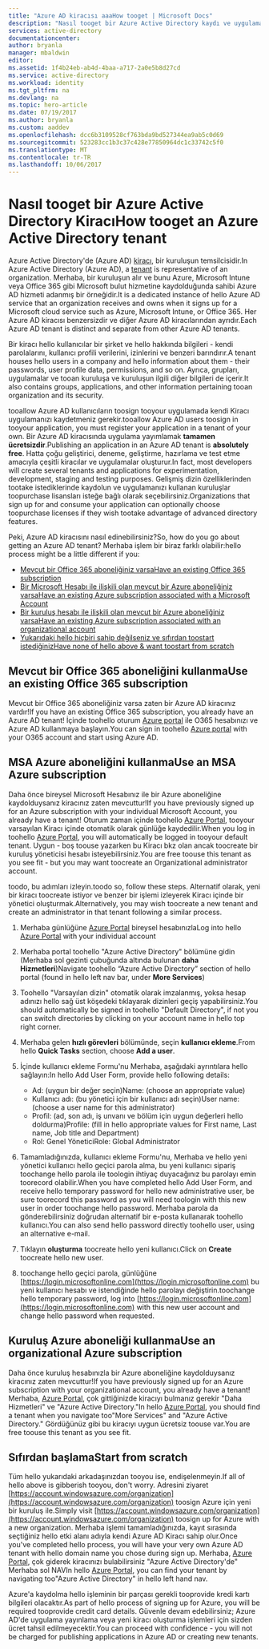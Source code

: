 ```yaml
---
title: "Azure AD kiracısı aaaHow tooget | Microsoft Docs"
description: "Nasıl tooget bir Azure Active Directory kaydı ve uygulamaları oluşturmak için Kiracı."
services: active-directory
documentationcenter: 
author: bryanla
manager: mbaldwin
editor: 
ms.assetid: 1f4b24eb-ab4d-4baa-a717-2a0e5b8d27cd
ms.service: active-directory
ms.workload: identity
ms.tgt_pltfrm: na
ms.devlang: na
ms.topic: hero-article
ms.date: 07/19/2017
ms.author: bryanla
ms.custom: aaddev
ms.openlocfilehash: dcc6b3109528cf763bda9bd527344ea9ab5c0d69
ms.sourcegitcommit: 523283cc1b3c37c428e77850964dc1c33742c5f0
ms.translationtype: MT
ms.contentlocale: tr-TR
ms.lasthandoff: 10/06/2017
---
```

# <a name="how-tooget-an-azure-active-directory-tenant"></a><span data-ttu-id="41013-103">Nasıl tooget bir Azure Active Directory Kiracı</span><span class="sxs-lookup"><span data-stu-id="41013-103">How tooget an Azure Active Directory tenant</span></span>
<span data-ttu-id="41013-104">Azure Active Directory'de (Azure AD) [kiracı](https://msdn.microsoft.com/library/azure/jj573650.aspx#BKMK_WhatIsAnAzureADTenant), bir kuruluşun temsilcisidir.</span><span class="sxs-lookup"><span data-stu-id="41013-104">In Azure Active Directory (Azure AD), a [tenant](https://msdn.microsoft.com/library/azure/jj573650.aspx#BKMK_WhatIsAnAzureADTenant) is representative of an organization.</span></span>  <span data-ttu-id="41013-105">Merhaba, bir kuruluşun alır ve bunu Azure, Microsoft Intune veya Office 365 gibi Microsoft bulut hizmetine kaydolduğunda sahibi Azure AD hizmeti adanmış bir örneğidir.</span><span class="sxs-lookup"><span data-stu-id="41013-105">It is a dedicated instance of hello Azure AD service that an organization receives and owns when it signs up for a Microsoft cloud service such as Azure, Microsoft Intune, or Office 365.</span></span>  <span data-ttu-id="41013-106">Her Azure AD kiracısı benzersizdir ve diğer Azure AD kiracılarından ayrıdır.</span><span class="sxs-lookup"><span data-stu-id="41013-106">Each Azure AD tenant is distinct and separate from other Azure AD tenants.</span></span>  

<span data-ttu-id="41013-107">Bir kiracı hello kullanıcılar bir şirket ve hello hakkında bilgileri - kendi parolalarını, kullanıcı profili verilerini, izinlerini ve benzeri barındırır.</span><span class="sxs-lookup"><span data-stu-id="41013-107">A tenant houses hello users in a company and hello information about them - their passwords, user profile data, permissions, and so on.</span></span>  <span data-ttu-id="41013-108">Ayrıca, grupları, uygulamalar ve tooan kuruluşa ve kuruluşun ilgili diğer bilgileri de içerir.</span><span class="sxs-lookup"><span data-stu-id="41013-108">It also contains groups, applications, and other information pertaining tooan organization and its security.</span></span>

<span data-ttu-id="41013-109">tooallow Azure AD kullanıcıların toosign tooyour uygulamada kendi Kiracı uygulamanızı kaydetmeniz gerekir.</span><span class="sxs-lookup"><span data-stu-id="41013-109">tooallow Azure AD users toosign in tooyour application, you must register your application in a tenant of your own.</span></span>  <span data-ttu-id="41013-110">Bir Azure AD kiracısında uygulama yayımlamak **tamamen ücretsizdir**.</span><span class="sxs-lookup"><span data-stu-id="41013-110">Publishing an application in an Azure AD tenant is **absolutely free**.</span></span>  <span data-ttu-id="41013-111">Hatta çoğu geliştirici, deneme, geliştirme, hazırlama ve test etme amacıyla çeşitli kiracılar ve uygulamalar oluşturur.</span><span class="sxs-lookup"><span data-stu-id="41013-111">In fact, most developers will create several tenants and applications for experimentation, development, staging and testing purposes.</span></span>  <span data-ttu-id="41013-112">Gelişmiş dizin özelliklerinden tootake istediklerinde kaydolun ve uygulamanızı kullanan kuruluşlar toopurchase lisansları isteğe bağlı olarak seçebilirsiniz.</span><span class="sxs-lookup"><span data-stu-id="41013-112">Organizations that sign up for and consume your application can optionally choose toopurchase licenses if they wish tootake advantage of advanced directory features.</span></span>

<span data-ttu-id="41013-113">Peki, Azure AD kiracısını nasıl edinebilirsiniz?</span><span class="sxs-lookup"><span data-stu-id="41013-113">So, how do you go about getting an Azure AD tenant?</span></span>  <span data-ttu-id="41013-114">Merhaba işlem bir biraz farklı olabilir:</span><span class="sxs-lookup"><span data-stu-id="41013-114">hello process might be a little different if you:</span></span>

* [<span data-ttu-id="41013-115">Mevcut bir Office 365 aboneliğiniz varsa</span><span class="sxs-lookup"><span data-stu-id="41013-115">Have an existing Office 365 subscription</span></span>](#use-an-existing-office-365-subscription)
* [<span data-ttu-id="41013-116">Bir Microsoft Hesabı ile ilişkili olan mevcut bir Azure aboneliğiniz varsa</span><span class="sxs-lookup"><span data-stu-id="41013-116">Have an existing Azure subscription associated with a Microsoft Account</span></span>](#use-an-msa-azure-subscription)
* [<span data-ttu-id="41013-117">Bir kuruluş hesabı ile ilişkili olan mevcut bir Azure aboneliğiniz varsa</span><span class="sxs-lookup"><span data-stu-id="41013-117">Have an existing Azure subscription associated with an organizational account</span></span>](#use-an-organizational-azure-subscription)
* [<span data-ttu-id="41013-118">Yukarıdaki hello hiçbiri sahip değilseniz ve sıfırdan toostart istediğiniz</span><span class="sxs-lookup"><span data-stu-id="41013-118">Have none of hello above & want toostart from scratch</span></span>](#start-from-scratch)

## <a name="use-an-existing-office-365-subscription"></a><span data-ttu-id="41013-119">Mevcut bir Office 365 aboneliğini kullanma</span><span class="sxs-lookup"><span data-stu-id="41013-119">Use an existing Office 365 subscription</span></span>
<span data-ttu-id="41013-120">Mevcut bir Office 365 aboneliğiniz varsa zaten bir Azure AD kiracınız vardır!</span><span class="sxs-lookup"><span data-stu-id="41013-120">If you have an existing Office 365 subscription, you already have an Azure AD tenant!</span></span> <span data-ttu-id="41013-121">İçinde toohello oturum [Azure portal](https://portal.azure.com) ile O365 hesabınızı ve Azure AD kullanmaya başlayın.</span><span class="sxs-lookup"><span data-stu-id="41013-121">You can sign in toohello [Azure portal](https://portal.azure.com) with your O365 account and start using Azure AD.</span></span>

## <a name="use-an-msa-azure-subscription"></a><span data-ttu-id="41013-122">MSA Azure aboneliğini kullanma</span><span class="sxs-lookup"><span data-stu-id="41013-122">Use an MSA Azure subscription</span></span>
<span data-ttu-id="41013-123">Daha önce bireysel Microsoft Hesabınız ile bir Azure aboneliğine kaydolduysanız kiracınız zaten mevcuttur!</span><span class="sxs-lookup"><span data-stu-id="41013-123">If you have previously signed up for an Azure subscription with your individual Microsoft Account, you already have a tenant!</span></span>  <span data-ttu-id="41013-124">Oturum zaman içinde toohello [Azure Portal](https://portal.azure.com), tooyour varsayılan Kiracı içinde otomatik olarak günlüğe kaydedilir.</span><span class="sxs-lookup"><span data-stu-id="41013-124">When you log in toohello [Azure Portal](https://portal.azure.com), you will automatically be logged in tooyour default tenant.</span></span> <span data-ttu-id="41013-125">Uygun - boş toouse yazarken bu Kiracı bkz olan ancak toocreate bir kuruluş yöneticisi hesabı isteyebilirsiniz.</span><span class="sxs-lookup"><span data-stu-id="41013-125">You are free toouse this tenant as you see fit - but you may want toocreate an Organizational administrator account.</span></span>

<span data-ttu-id="41013-126">toodo, bu adımları izleyin.</span><span class="sxs-lookup"><span data-stu-id="41013-126">toodo so, follow these steps.</span></span>  <span data-ttu-id="41013-127">Alternatif olarak, yeni bir kiracı toocreate istiyor ve benzer bir işlemi izleyerek Kiracı içinde bir yönetici oluşturmak.</span><span class="sxs-lookup"><span data-stu-id="41013-127">Alternatively, you may wish toocreate a new tenant and create an administrator in that tenant following a similar process.</span></span>

1. <span data-ttu-id="41013-128">Merhaba günlüğüne [Azure Portal](https://portal.azure.com) bireysel hesabınızla</span><span class="sxs-lookup"><span data-stu-id="41013-128">Log into hello [Azure Portal](https://portal.azure.com) with your individual account</span></span>
2. <span data-ttu-id="41013-129">Merhaba portal toohello "Azure Active Directory" bölümüne gidin (Merhaba sol gezinti çubuğunda altında bulunan **daha Hizmetleri**)</span><span class="sxs-lookup"><span data-stu-id="41013-129">Navigate toohello “Azure Active Directory” section of hello portal (found in hello left nav bar, under **More Services**)</span></span>
3. <span data-ttu-id="41013-130">Toohello "Varsayılan dizin" otomatik olarak imzalanmış, yoksa hesap adınızı hello sağ üst köşedeki tıklayarak dizinleri geçiş yapabilirsiniz.</span><span class="sxs-lookup"><span data-stu-id="41013-130">You should automatically be signed in toohello "Default Directory", if not you can switch directories by clicking on your account name in hello top right corner.</span></span>
4. <span data-ttu-id="41013-131">Merhaba gelen **hızlı görevleri** bölümünde, seçin **kullanıcı ekleme**.</span><span class="sxs-lookup"><span data-stu-id="41013-131">From hello **Quick Tasks** section, choose **Add a user**.</span></span>
5. <span data-ttu-id="41013-132">İçinde kullanıcı ekleme Formu'nu Merhaba, aşağıdaki ayrıntılara hello sağlayın:</span><span class="sxs-lookup"><span data-stu-id="41013-132">In hello Add User Form, provide hello following details:</span></span>

   * <span data-ttu-id="41013-133">Ad: (uygun bir değer seçin)</span><span class="sxs-lookup"><span data-stu-id="41013-133">Name: (choose an appropriate value)</span></span>
   * <span data-ttu-id="41013-134">Kullanıcı adı: (bu yönetici için bir kullanıcı adı seçin)</span><span class="sxs-lookup"><span data-stu-id="41013-134">User name: (choose a user name for this administrator)</span></span>
   * <span data-ttu-id="41013-135">Profil: (ad, son adı, iş unvanı ve bölüm için uygun değerleri hello doldurma)</span><span class="sxs-lookup"><span data-stu-id="41013-135">Profile: (fill in hello appropriate values for First name, Last name, Job title and Department)</span></span>
   * <span data-ttu-id="41013-136">Rol: Genel Yönetici</span><span class="sxs-lookup"><span data-stu-id="41013-136">Role: Global Administrator</span></span>
6. <span data-ttu-id="41013-137">Tamamladığınızda, kullanıcı ekleme Formu'nu, Merhaba ve hello yeni yönetici kullanıcı hello geçici parola alma, bu yeni kullanıcı sipariş toochange hello parola ile toologin ihtiyaç duyacağınız bu parolayı emin toorecord olabilir.</span><span class="sxs-lookup"><span data-stu-id="41013-137">When you have completed hello Add User Form, and receive hello temporary password for hello new administrative user, be sure toorecord this password as you will need toologin with this new user in order toochange hello password.</span></span> <span data-ttu-id="41013-138">Merhaba parola da gönderebilirsiniz doğrudan alternatif bir e-posta kullanarak toohello kullanıcı.</span><span class="sxs-lookup"><span data-stu-id="41013-138">You can also send hello password directly toohello user, using an alternative e-mail.</span></span>
7. <span data-ttu-id="41013-139">Tıklayın **oluşturma** toocreate hello yeni kullanıcı.</span><span class="sxs-lookup"><span data-stu-id="41013-139">Click on **Create** toocreate hello new user.</span></span>
8. <span data-ttu-id="41013-140">toochange hello geçici parola, günlüğüne [https://login.microsoftonline.com](https://login.microsoftonline.com) bu yeni kullanıcı hesabı ve istendiğinde hello parolayı değiştirin.</span><span class="sxs-lookup"><span data-stu-id="41013-140">toochange hello temporary password, log into [https://login.microsoftonline.com](https://login.microsoftonline.com) with this new user account and change hello password when requested.</span></span>

## <a name="use-an-organizational-azure-subscription"></a><span data-ttu-id="41013-141">Kuruluş Azure aboneliği kullanma</span><span class="sxs-lookup"><span data-stu-id="41013-141">Use an organizational Azure subscription</span></span>
<span data-ttu-id="41013-142">Daha önce kuruluş hesabınızla bir Azure aboneliğine kaydolduysanız kiracınız zaten mevcuttur!</span><span class="sxs-lookup"><span data-stu-id="41013-142">If you have previously signed up for an Azure subscription with your organizational account, you already have a tenant!</span></span>  <span data-ttu-id="41013-143">Merhaba, [Azure Portal](https://portal.azure.com), çok gittiğinizde kiracıyı bulmanız gerekir "Daha Hizmetleri" ve "Azure Active Directory."</span><span class="sxs-lookup"><span data-stu-id="41013-143">In hello [Azure Portal](https://portal.azure.com), you should find a tenant when you navigate too"More Services" and "Azure Active Directory."</span></span>  <span data-ttu-id="41013-144">Gördüğünüz gibi bu kiracıyı uygun ücretsiz toouse var.</span><span class="sxs-lookup"><span data-stu-id="41013-144">You are free toouse this tenant as you see fit.</span></span>

## <a name="start-from-scratch"></a><span data-ttu-id="41013-145">Sıfırdan başlama</span><span class="sxs-lookup"><span data-stu-id="41013-145">Start from scratch</span></span>
<span data-ttu-id="41013-146">Tüm hello yukarıdaki arkadaşınızdan tooyou ise, endişelenmeyin.</span><span class="sxs-lookup"><span data-stu-id="41013-146">If all of hello above is gibberish tooyou, don't worry.</span></span>  <span data-ttu-id="41013-147">Adresini ziyaret [https://account.windowsazure.com/organization](https://account.windowsazure.com/organization) toosign Azure için yeni bir kuruluş ile.</span><span class="sxs-lookup"><span data-stu-id="41013-147">Simply visit [https://account.windowsazure.com/organization](https://account.windowsazure.com/organization) toosign up for Azure with a new organization.</span></span>  <span data-ttu-id="41013-148">Merhaba işlemi tamamladığınızda, kayıt sırasında seçtiğiniz hello etki alanı adıyla kendi Azure AD Kiracı sahip olur.</span><span class="sxs-lookup"><span data-stu-id="41013-148">Once you've completed hello process, you will have your very own Azure AD tenant with hello domain name you chose during sign up.</span></span>  <span data-ttu-id="41013-149">Merhaba, [Azure Portal](https://portal.azure.com), çok giderek kiracınızı bulabilirsiniz "Azure Active Directory'de" Merhaba sol NAV</span><span class="sxs-lookup"><span data-stu-id="41013-149">In hello [Azure Portal](https://portal.azure.com), you can find your tenant by navigating too"Azure Active Directory" in hello left hand nav.</span></span>

<span data-ttu-id="41013-150">Azure'a kaydolma hello işleminin bir parçası gerekli tooprovide kredi kartı bilgileri olacaktır.</span><span class="sxs-lookup"><span data-stu-id="41013-150">As part of hello process of signing up for Azure, you will be required tooprovide credit card details.</span></span>  <span data-ttu-id="41013-151">Güvenle devam edebilirsiniz; Azure AD'de uygulama yayınlama veya yeni kiracı oluşturma işlemleri için sizden ücret tahsil edilmeyecektir.</span><span class="sxs-lookup"><span data-stu-id="41013-151">You can proceed with confidence - you will not be charged for publishing applications in Azure AD or creating new tenants.</span></span>
